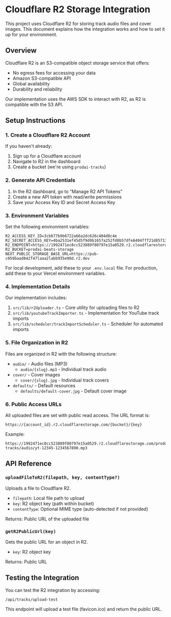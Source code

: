 # Cloudflare R2 Storage Integration

This project uses Cloudflare R2 for storing track audio files and cover images. This document explains how the integration works and how to set it up for your environment.

## Overview

Cloudflare R2 is an S3-compatible object storage service that offers:
- No egress fees for accessing your data
- Amazon S3-compatible API
- Global availability
- Durability and reliability

Our implementation uses the AWS SDK to interact with R2, as R2 is compatible with the S3 API.

## Setup Instructions

### 1. Create a Cloudflare R2 Account

If you haven't already:
1. Sign up for a Cloudflare account
2. Navigate to R2 in the dashboard
3. Create a bucket (we're using `prodai-tracks`)

### 2. Generate API Credentials

1. In the R2 dashboard, go to "Manage R2 API Tokens"
2. Create a new API token with read/write permissions
3. Save your Access Key ID and Secret Access Key

### 3. Environment Variables

Set the following environment variables:

```
R2_ACCESS_KEY_ID=3cb677b9b6722a66a2dc626c404d8c4e
R2_SECRET_ACCESS_KEY=4ba2531ef45d5f9d9b1657a252fd8b57dfe6404fff21d85713a3c9e8355cfadd
R2_ENDPOINT=https://1992471ec8cc523889f80797e15a0529.r2.cloudflarestorage.com
R2_BUCKET=prodai-beats-storage
NEXT_PUBLIC_STORAGE_BASE_URL=https://pub-c059baad842f47laaa2labb935e98d.r2.dev
```

For local development, add these to your `.env.local` file.
For production, add these to your Vercel environment variables.

### 4. Implementation Details

Our implementation includes:

1. `src/lib/r2Uploader.ts` - Core utility for uploading files to R2
2. `src/lib/youtubeTrackImporter.ts` - Implementation for YouTube track imports
3. `src/lib/scheduler/trackImportScheduler.ts` - Scheduler for automated imports

### 5. File Organization in R2

Files are organized in R2 with the following structure:

- `audio/` - Audio files (MP3)
  - `audio/{slug}.mp3` - Individual track audio
- `cover/` - Cover images
  - `cover/{slug}.jpg` - Individual track covers
- `defaults/` - Default resources
  - `defaults/default-cover.jpg` - Default cover image

### 6. Public Access URLs

All uploaded files are set with public read access. The URL format is:

```
https://{account_id}.r2.cloudflarestorage.com/{bucket}/{key}
```

Example:
```
https://1992471ec8cc523889f80797e15a0529.r2.cloudflarestorage.com/prodai-tracks/audio/yt-12345-1234567890.mp3
```

## API Reference

### `uploadFileToR2(filepath, key, contentType?)`

Uploads a file to Cloudflare R2.

- `filepath`: Local file path to upload
- `key`: R2 object key (path within bucket)
- `contentType`: Optional MIME type (auto-detected if not provided)

Returns: Public URL of the uploaded file

### `getR2PublicUrl(key)`

Gets the public URL for an object in R2.

- `key`: R2 object key

Returns: Public URL

## Testing the Integration

You can test the R2 integration by accessing:

```
/api/tracks/upload-test
```

This endpoint will upload a test file (favicon.ico) and return the public URL. 